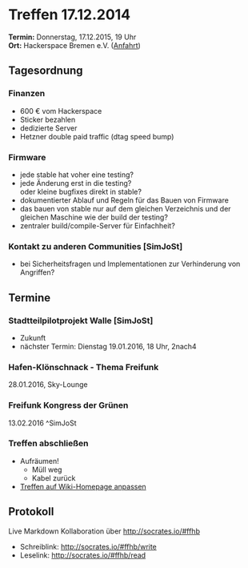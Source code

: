 # Treffen 17.12.2014
**Termin:** Donnerstag, 17.12.2015, 19 Uhr  
**Ort:** Hackerspace Bremen e.V. ([Anfahrt](https://www.hackerspace-bremen.de/anfahrt/))

## Tagesordnung
### Finanzen
* 600 € vom Hackerspace
* Sticker bezahlen
* dedizierte Server
* Hetzner double paid traffic (dtag speed bump)

### Firmware
* jede stable hat voher eine testing?
* jede Änderung erst in die testing?  
  oder kleine bugfixes direkt in stable?
* dokumentierter Ablauf und Regeln für das Bauen von Firmware
* das bauen von stable nur auf dem gleichen Verzeichnis und der gleichen Maschine wie der build der testing?
* zentraler build/compile-Server für Einfachheit?

### Kontakt zu anderen Communities [SimJoSt]
* bei Sicherheitsfragen und Implementationen zur Verhinderung von Angriffen?

## Termine
### Stadtteilpilotprojekt Walle [SimJoSt]
* Zukunft
* nächster Termin: Dienstag 19.01.2016, 18 Uhr, 2nach4

### Hafen-Klönschnack - Thema Freifunk
28.01.2016, Sky-Lounge

### Freifunk Kongress der Grünen
13.02.2016 ^SimJoSt


### Treffen abschließen
* Aufräumen!
  * Müll weg
  * Kabel zurück
* [Treffen auf Wiki-Homepage anpassen](Home)


## Protokoll
Live Markdown Kollaboration über http://socrates.io/#ffhb
* Schreiblink: http://socrates.io/#ffhb/write
* Leselink: http://socrates.io/#ffhb/read